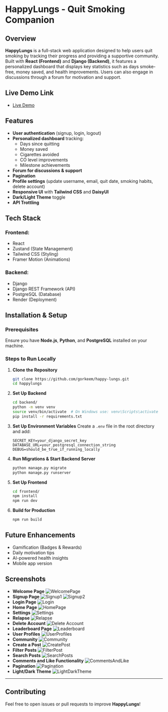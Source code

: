 # HappyLungs - Quit Smoking Companion

## Overview

**HappyLungs** is a full-stack web application designed to help users quit smoking by tracking their progress and providing a supportive community. Built with **React (Frontend)** and **Django (Backend)**, it features a personalized dashboard that displays key statistics such as days smoke-free, money saved, and health improvements. Users can also engage in discussions through a forum for motivation and support.

## Live Demo Link

-   [Live Demo](https://happy-lungs.onrender.com)

## Features

-   **User authentication** (signup, login, logout)
-   **Personalized dashboard** tracking:
    -   Days since quitting
    -   Money saved
    -   Cigarettes avoided
    -   CO level improvements
    -   Milestone achievements
-   **Forum for discussions & support**
-   **Pagination**
-   **Profile settings** (update username, email, quit date, smoking habits, delete account)
-   **Responsive UI** with **Tailwind CSS** and **DaisyUI**
-   **Dark/Light Theme** toggle
-   **API Trottling**

## Tech Stack

### Frontend:

-   React
-   Zustand (State Management)
-   Tailwind CSS (Styling)
-   Framer Motion (Animations)

### Backend:

-   Django
-   Django REST Framework (API)
-   PostgreSQL (Database)
-   Render (Deployment)

## Installation & Setup

### Prerequisites

Ensure you have **Node.js**, **Python**, and **PostgreSQL** installed on your machine.

### Steps to Run Locally

1. **Clone the Repository**

    ```sh
    git clone https://github.com/gorkeem/happy-lungs.git
    cd happylungs
    ```

2. **Set Up Backend**

    ```sh
    cd backend/
    python -m venv venv
    source venv/bin/activate  # On Windows use: venv\Scripts\activate
    pip install -r requirements.txt
    ```

3. **Set Up Environment Variables**
   Create a `.env` file in the root directory and add:

    ```env
    SECRET_KEY=your_django_secret_key
    DATABASE_URL=your_postgresql_connection_string
    DEBUG=should_be_true_if_running_locally
    ```

4. **Run Migrations & Start Backend Server**

    ```sh
    python manage.py migrate
    python manage.py runserver
    ```

5. **Set Up Frontend**

    ```sh
    cd frontend/
    npm install
    npm run dev
    ```

6. **Build for Production**
    ```sh
    npm run build
    ```

## Future Enhancements

-   Gamification (Badges & Rewards)
-   Daily motivation tips
-   AI-powered health insights
-   Mobile app version

## Screenshots

-   **Welcome Page**
    ![WelcomePage](screenshots/welcome_page.png?raw=true "Welcome Page")
-   **Signup Page**
    ![Signup1](screenshots/signup_page_1.png?raw=true "Signup Page")
    ![Signup2](screenshots/signup_page_2.png?raw=true "Signup Page")
-   **Login Page**
    ![Login](screenshots/login_page.png?raw=true "Login Page")
-   **Home Page**
    ![HomePage](screenshots/homepage_stats.png?raw=true "Home Page")
-   **Settings**
    ![Settings](screenshots/settings_page.png?raw=true "Settings Page")
-   **Relapse**
    ![Relapse](screenshots/confirm_relapse.png?raw=true "Relapse")
-   **Delete Account**
    ![Delete Account](screenshots/confirm_delete_account.png?raw=true "Delete Account")
-   **Leaderboard Page**
    ![Leaderboard](screenshots/leaderboard_page.png?raw=true "Leaderboard")
-   **User Profiles**
    ![UserProfiles](screenshots/public_user_stats.png?raw=true "User Profiles")
-   **Community**
    ![Community](screenshots/community_page.png?raw=true "Community")
-   **Create a Post**
    ![CreatePost](screenshots/create_a_post.png?raw=true "Create a Post")
-   **Filter Posts**
    ![FilterPost](screenshots/filter_posts.png?raw=true "Filter Posts")
-   **Search Posts**
    ![SearchPosts](screenshots/search_post.png?raw=true "Search Posts")
-   **Comments and Like Functionality**
    ![CommentsAndLike](screenshots/like_unlike_comments.png?raw=true "Comments and Like Functionality")
-   **Pagination**
    ![Pagination](screenshots/pagination.png?raw=true "Pagination")
-   **Light/Dark Theme**
    ![LightDarkTheme](screenshots/light_theme_dark_theme.png?raw=true "Light/Dark Theme")

---

## Contributing

Feel free to open issues or pull requests to improve **HappyLungs**!
